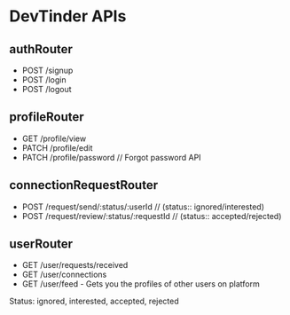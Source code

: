 # DevTinder APIs

## authRouter

- POST /signup
- POST /login
- POST /logout

## profileRouter

- GET /profile/view
- PATCH /profile/edit
- PATCH /profile/password // Forgot password API

## connectionRequestRouter

- POST /request/send/:status/:userId // (status:: ignored/interested)
- POST /request/review/:status/:requestId // (status:: accepted/rejected)

## userRouter

- GET /user/requests/received
- GET /user/connections
- GET /user/feed - Gets you the profiles of other users on platform

Status: ignored, interested, accepted, rejected
